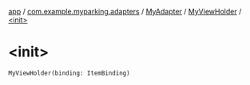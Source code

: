 [app](../../../index.md) / [com.example.myparking.adapters](../../index.md) / [MyAdapter](../index.md) / [MyViewHolder](index.md) / [&lt;init&gt;](./-init-.md)

# &lt;init&gt;

`MyViewHolder(binding: ItemBinding)`